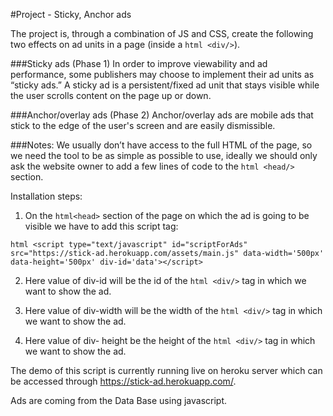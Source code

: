 #Project - Sticky, Anchor ads

The project is, through a combination of JS and CSS, create the following two effects on ad units in a page (inside a ```html <div/>```).

###Sticky ads (Phase 1)
In order to improve viewability and ad performance, some publishers may choose to implement their ad units as “sticky ads.” A sticky ad is a persistent/fixed ad unit that stays visible while the user scrolls content on the page up or down.

###Anchor/overlay ads (Phase 2)
Anchor/overlay ads are mobile ads that stick to the edge of the user's screen and are easily dismissible.

###Notes:
We usually don’t have access to the full HTML of the page, so we need the tool to be as simple as possible to use, ideally we should only ask the website owner to add a few lines of code to the ```html <head/>``` section.


Installation steps:
1) On the ```html<head>``` section of the page on which the ad is going to be visible we have to add this script tag:
  
```html <script type="text/javascript" id="scriptForAds" src="https://stick-ad.herokuapp.com/assets/main.js" data-width='500px' data-height='500px' div-id='data'></script>```

2) Here value of div-id will be the id of the ```html <div/>``` tag in which we want to show the ad.

3) Here value of div-width will be the width of the ```html <div/>``` tag in which we want to show the ad.

4) Here value of div- height be the height of the ```html <div/>``` tag in which we want to show the ad.

The demo of this script is currently running live on heroku server which can be accessed through https://stick-ad.herokuapp.com/.

Ads are coming from the Data Base using javascript.
```
